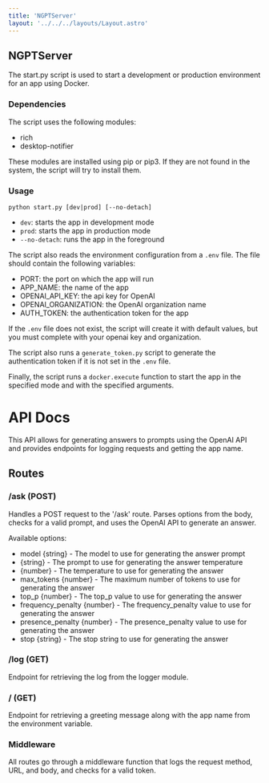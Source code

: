 ```yaml
---
title: 'NGPTServer'
layout: '../../../layouts/Layout.astro'
---
```


## NGPTServer

The start.py script is used to start a development or production environment for an app using Docker.

### Dependencies

The script uses the following modules:

- rich
- desktop-notifier

These modules are installed using pip or pip3. If they are not found in the system, the script will try to install them.

### Usage

`python start.py [dev|prod] [--no-detach]`

- `dev`: starts the app in development mode
- `prod`: starts the app in production mode
- `--no-detach`: runs the app in the foreground

The script also reads the environment configuration from a `.env` file. The file should contain the following variables:

- PORT: the port on which the app will run
- APP_NAME: the name of the app
- OPENAI_API_KEY: the api key for OpenAI
- OPENAI_ORGANIZATION: the OpenAI organization name
- AUTH_TOKEN: the authentication token for the app

If the `.env` file does not exist, the script will create it with default values, but you must complete with your openai key and organization.

The script also runs a `generate_token.py` script to generate the authentication token if it is not set in the `.env` file.

Finally, the script runs a `docker.execute` function to start the app in the specified mode and with the specified arguments.

# API Docs

This API allows for generating answers to prompts using the OpenAI API and provides endpoints for logging requests and getting the app name.

## Routes

### /ask (POST)

Handles a POST request to the '/ask' route. Parses options from the body, checks for a valid prompt, and uses the OpenAI API to generate an answer.

Available options:

- model {string} - The model to use for generating the answer prompt
- {string} - The prompt to use for generating the answer temperature
- {number} - The temperature to use for generating the answer
- max_tokens {number} - The maximum number of tokens to use for generating the answer
- top_p {number} - The top_p value to use for generating the answer
- frequency_penalty {number} - The frequency_penalty value to use for
  generating the answer
- presence_penalty {number} - The presence_penalty value to use for
  generating the answer
- stop {string} - The stop string to use for generating the answer

### /log (GET)

Endpoint for retrieving the log from the logger module.

### / (GET)

Endpoint for retrieving a greeting message along with the app name from the environment variable.

### Middleware

All routes go through a middleware function that logs the request method, URL, and body, and checks for a valid token.
